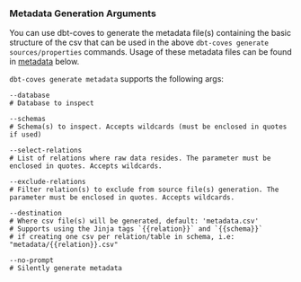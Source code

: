 ### Metadata Generation Arguments

You can use dbt-coves to generate the metadata file(s) containing the basic structure of the csv that can be used in the above `dbt-coves generate sources/properties` commands.
Usage of these metadata files can be found in [metadata](https://github.com/datacoves/dbt-coves#metadata) below.

`dbt-coves generate metadata` supports the following args:

```console
--database
# Database to inspect
```

```console
--schemas
# Schema(s) to inspect. Accepts wildcards (must be enclosed in quotes if used)
```

```console
--select-relations
# List of relations where raw data resides. The parameter must be enclosed in quotes. Accepts wildcards.
```

```console
--exclude-relations
# Filter relation(s) to exclude from source file(s) generation. The parameter must be enclosed in quotes. Accepts wildcards.
```

```console
--destination
# Where csv file(s) will be generated, default: 'metadata.csv'
# Supports using the Jinja tags `{{relation}}` and `{{schema}}`
# if creating one csv per relation/table in schema, i.e: "metadata/{{relation}}.csv"
```

```console
--no-prompt
# Silently generate metadata
```
